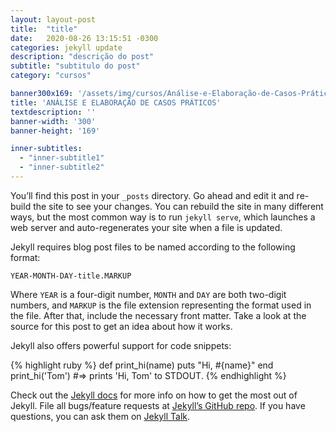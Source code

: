 ```yaml
---
layout: layout-post
title:  "title"
date:   2020-08-26 13:15:51 -0300
categories: jekyll update
description: "descrição do post"
subtitle: "subtitulo do post"
category: "cursos"

banner300x169: '/assets/img/cursos/Análise-e-Elaboração-de-Casos-Práticos-300x169.png'
title: 'ANÁLISE E ELABORAÇÃO DE CASOS PRÁTICOS'
textdescription: ''
banner-width: '300'
banner-height: '169'

inner-subtitles: 
  - "inner-subtitle1"
  - "inner-subtitle2"
---
```

You’ll find this post in your `_posts` directory. Go ahead and edit it and re-build the site to see your changes. You can rebuild the site in many different ways, but the most common way is to run `jekyll serve`, which launches a web server and auto-regenerates your site when a file is updated.

Jekyll requires blog post files to be named according to the following format:

`YEAR-MONTH-DAY-title.MARKUP`

Where `YEAR` is a four-digit number, `MONTH` and `DAY` are both two-digit numbers, and `MARKUP` is the file extension representing the format used in the file. After that, include the necessary front matter. Take a look at the source for this post to get an idea about how it works.

Jekyll also offers powerful support for code snippets:

{% highlight ruby %}
def print_hi(name)
  puts "Hi, #{name}"
end
print_hi('Tom')
#=> prints 'Hi, Tom' to STDOUT.
{% endhighlight %}

Check out the [Jekyll docs][jekyll-docs] for more info on how to get the most out of Jekyll. File all bugs/feature requests at [Jekyll’s GitHub repo][jekyll-gh]. If you have questions, you can ask them on [Jekyll Talk][jekyll-talk].

[jekyll-docs]: https://jekyllrb.com/docs/home
[jekyll-gh]:   https://github.com/jekyll/jekyll
[jekyll-talk]: https://talk.jekyllrb.com/
